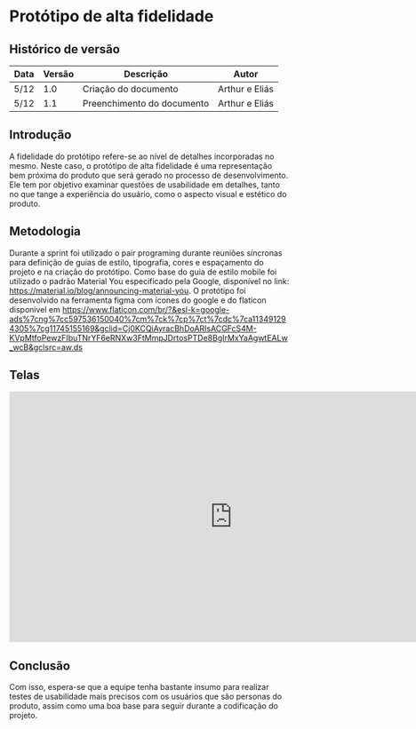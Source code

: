 # Protótipo de alta fidelidade

## Histórico de versão
| Data | Versão | Descrição | Autor
---|---|---|---
5/12 | 1.0 | Criação do documento | Arthur e Eliás
5/12 | 1.1 | Preenchimento do documento | Arthur e Eliás

## Introdução
A fidelidade do protótipo refere-se ao nível de detalhes incorporadas no mesmo. Neste caso, o protótipo de alta fidelidade é uma representação bem próxima do produto que será gerado no processo de desenvolvimento. Ele tem por objetivo examinar questões de usabilidade em detalhes, tanto no que tange a experiência do usuário, como o aspecto visual e estético do produto.

## Metodologia

Durante a sprint foi utilizado o pair programing durante reuniões síncronas para definição de guias de estilo, tipografia, cores e espaçamento do projeto e na criação do protótipo. Como base do guia de estilo mobile foi utilizado o padrão Material You especificado pela Google, disponível no link: https://material.io/blog/announcing-material-you. O protótipo foi desenvolvido na ferramenta figma com ícones do google e do flaticon disponivel em https://www.flaticon.com/br/?&esl-k=google-ads%7cng%7cc597536150040%7cm%7ck%7cp%7ct%7cdc%7ca113491294305%7cg11745155169&gclid=Cj0KCQiAyracBhDoARIsACGFcS4M-KVpMtfoPewzFIbuTNrYF6eRNXw3FtMmpJDrtosPTDe8BgIrMxYaAgwtEALw_wcB&gclsrc=aw.ds

## Telas
<iframe style="border: 1px solid rgba(0, 0, 0, 0.1);" width="800" height="450" src="https://www.figma.com/embed?embed_host=share&url=https%3A%2F%2Fwww.figma.com%2Ffile%2FC3mXyTWvGzkiCgwToXWQyi%2FProt%25C3%25B3tipo-e-recursos%3Fnode-id%3D2%253A3%26t%3DBYgcHFk23rbLPYlR-1" allowfullscreen></iframe>

## Conclusão
Com isso, espera-se que a equipe tenha bastante insumo para realizar testes de usabilidade mais precisos com os usuários que são personas do produto, assim como uma boa base para seguir durante a codificação do projeto.
